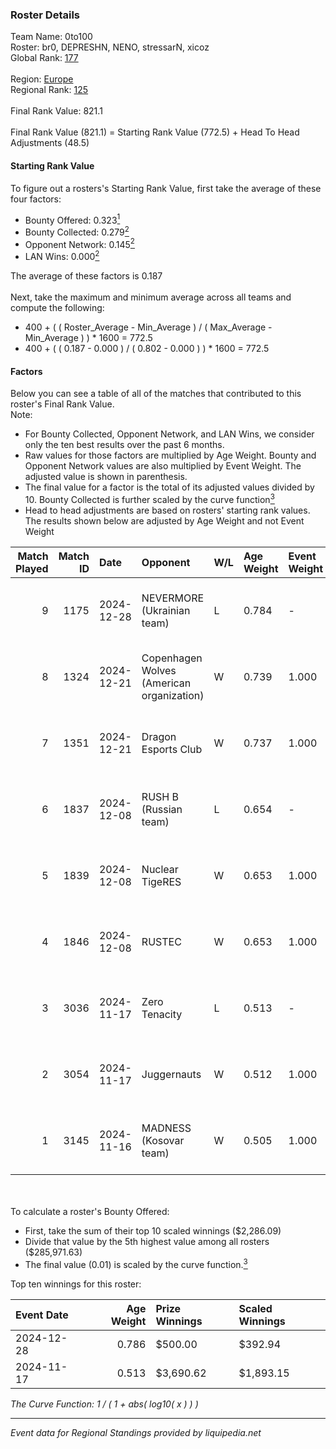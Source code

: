 ### Roster Details<br />
Team Name: 0to100<br />
Roster: br0, DEPRESHN, NENO, stressarN, xicoz<br />
Global Rank: [177](../../standings_global_2025_02_28.md)<br />
<br />
Region: [Europe]( ../../standings_europe_2025_02_28.md)<br />
Regional Rank: [125]( ../../standings_europe_2025_02_28.md)<br />
<br />
Final Rank Value:  821.1<br />
<br />
Final Rank Value (821.1) = Starting Rank Value (772.5) + Head To Head Adjustments (48.5)<br />

#### Starting Rank Value<br />
To figure out a rosters's Starting Rank Value, first take the average of these four factors:<br />
- Bounty Offered: 0.323[<sup>1</sup>](#table2)
- Bounty Collected: 0.279[<sup>2</sup>](#table1)
- Opponent Network: 0.145[<sup>2</sup>](#table1)
- LAN Wins: 0.000[<sup>2</sup>](#table1)

The average of these factors is 0.187<br />
<br />
Next, take the maximum and minimum average across all teams and compute the following:<br />
- 400 + ( ( Roster_Average - Min_Average ) / ( Max_Average - Min_Average ) ) * 1600 = 772.5
- 400 + ( ( 0.187 - 0.000 ) / ( 0.802 - 0.000 ) ) * 1600 = 772.5


#### Factors<br />
Below you can see a table of all of the matches that contributed to this roster's Final Rank Value.<br />
Note:<br />

- For Bounty Collected, Opponent Network, and LAN Wins, we consider only the ten best results over the past 6 months.
- Raw values for those factors are multiplied by Age Weight. Bounty and Opponent Network values are also multiplied by Event Weight. The adjusted value is shown in parenthesis.
- The final value for a factor is the total of its adjusted values divided by 10. Bounty Collected is further scaled by the curve function[<sup>3</sup>](#curveFunction)
- Head to head adjustments are based on rosters' starting rank values. The results shown below are adjusted by Age Weight and not Event Weight
<span id="table1"></span><br />


| Match Played | Match ID | Date       | Opponent                                  | W/L | Age Weight | Event Weight | Bounty Collected | Opponent Network | LAN Wins  | H2H Adj. | Roster                                   |
| -: | -: | :- | :- | :- | :- | :- | :- | :- | :- | -: | :- |
|            9 |     1175 | 2024-12-28 | NEVERMORE (Ukrainian team)                | L   | 0.784      | -            | -                | -                | -         |    -7.78 | br0, DEPRESHN, NENO, stressarN, xicoz    |
|            8 |     1324 | 2024-12-21 | Copenhagen Wolves (American organization) | W   | 0.739      | 1.000        | 0.019 (0.014)    | 1.000 (0.739)    | 0 (0.000) |    19.89 | br0, DEPRESHN, NENO, stressarN, xicoz    |
|            7 |     1351 | 2024-12-21 | Dragon Esports Club                       | W   | 0.737      | 1.000        | 0.008 (0.006)    | 0.336 (0.247)    | 0 (0.000) |    10.75 | br0, DEPRESHN, NENO, stressarN, xicoz    |
|            6 |     1837 | 2024-12-08 | RUSH B (Russian team)                     | L   | 0.654      | -            | -                | -                | -         |    -2.06 | DEPRESHN, meztal, NENO, stressarN, xicoz |
|            5 |     1839 | 2024-12-08 | Nuclear TigeRES                           | W   | 0.653      | 1.000        | 0.005 (0.003)    | 0.531 (0.347)    | 0 (0.000) |    13.59 | DEPRESHN, meztal, NENO, stressarN, xicoz |
|            4 |     1846 | 2024-12-08 | RUSTEC                                    | W   | 0.653      | 1.000        | 0.000 (0.000)    | 0.134 (0.087)    | 0 (0.000) |     6.45 | DEPRESHN, meztal, NENO, stressarN, xicoz |
|            3 |     3036 | 2024-11-17 | Zero Tenacity                             | L   | 0.513      | -            | -                | -                | -         |    -2.05 | dan1, DEPRESHN, NENO, SENER1, stressarN  |
|            2 |     3054 | 2024-11-17 | Juggernauts                               | W   | 0.512      | 1.000        | 0.004 (0.002)    | 0.032 (0.017)    | 0 (0.000) |     6.32 | dan1, DEPRESHN, NENO, SENER1, stressarN  |
|            1 |     3145 | 2024-11-16 | MADNESS (Kosovar team)                    | W   | 0.505      | 1.000        | 0.003 (0.002)    | 0.020 (0.010)    | 0 (0.000) |     3.41 | dan1, DEPRESHN, NENO, SENER1, stressarN  |

<br />
<span id="table2"></span><br />
To calculate a roster's Bounty Offered:<br />

- First, take the sum of their top 10 scaled winnings ($2,286.09)
- Divide that value by the 5th highest value among all rosters ($285,971.63)
- The final value (0.01) is scaled by the curve function.[<sup>3</sup>](#curveFunction)

Top ten winnings for this roster:<br />

| Event Date | Age Weight | Prize Winnings | Scaled Winnings |
| :- | -: | :- | :- |
| 2024-12-28 |      0.786 | $500.00        | $392.94         |
| 2024-11-17 |      0.513 | $3,690.62      | $1,893.15       |


<span id="curveFunction"></span>_The Curve Function: 1 / ( 1 + abs( log10( x ) ) )_<br />

---
_Event data for Regional Standings provided by liquipedia.net_<br />
